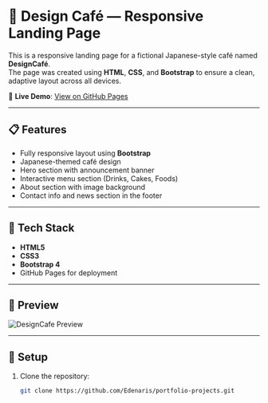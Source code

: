 # 🍵 Design Café — Responsive Landing Page

This is a responsive landing page for a fictional Japanese-style café named **DesignCafé**.  
The page was created using **HTML**, **CSS**, and **Bootstrap** to ensure a clean, adaptive layout across all devices.

🔗 **Live Demo**: [View on GitHub Pages](https://edenaris.github.io/portfolio-projects/24/index.html)

---

## 📋 Features

- Fully responsive layout using **Bootstrap**
- Japanese-themed café design
- Hero section with announcement banner
- Interactive menu section (Drinks, Cakes, Foods)
- About section with image background
- Contact info and news section in the footer

---

## 🔧 Tech Stack

- **HTML5**
- **CSS3**
- **Bootstrap 4**
- GitHub Pages for deployment

---

## 📸 Preview

![DesignCafe Preview](./img/preview.png)

---

## 🚀 Setup

1. Clone the repository:
   ```bash
   git clone https://github.com/Edenaris/portfolio-projects.git
